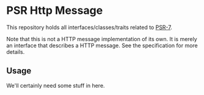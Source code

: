 # PSR Http Message

This repository holds all interfaces/classes/traits related to [PSR-7](http://www.php-fig.org/psr/psr-7/).

Note that this is not a HTTP message implementation of its own. It is merely an interface that describes a HTTP message. See the specification for more details.

## Usage

We'll certainly need some stuff in here.

